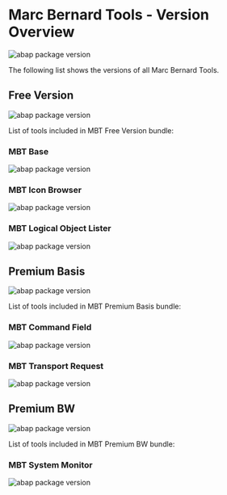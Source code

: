 # Marc Bernard Tools - Version Overview

![abap package version](https://img.shields.io/endpoint?url=https://shield.abap.space/version-shield-json/github/mbtools/Marc_Bernard_Tools_Versions/.apack-manifest.xml/dependencies/github.com/mbtools/MBT_Base&label=version&color=green)

The following list shows the versions of all Marc Bernard Tools.

## Free Version

![abap package version](https://img.shields.io/endpoint?url=https://shield.abap.space/version-shield-json/github/mbtools/Marc_Bernard_Tools_Versions/.apack-manifest.xml/dependencies/github.com/mbtools/MBT_Free_Version&label=version&color=black)

List of tools included in MBT Free Version bundle:

### MBT Base

![abap package version](https://img.shields.io/endpoint?url=https://shield.abap.space/version-shield-json/github/mbtools/Marc_Bernard_Tools_Versions/.apack-manifest.xml/dependencies/github.com/mbtools/MBT_Base&label=version&color=black)

### MBT Icon Browser

![abap package version](https://img.shields.io/endpoint?url=https://shield.abap.space/version-shield-json/github/mbtools/Marc_Bernard_Tools_Versions/.apack-manifest.xml/dependencies/github.com/mbtools/MBT_Icon_Browser&label=version&color=black)

### MBT Logical Object Lister

![abap package version](https://img.shields.io/endpoint?url=https://shield.abap.space/version-shield-json/github/mbtools/Marc_Bernard_Tools_Versions/.apack-manifest.xml/dependencies/github.com/mbtools/MBT_Logical_Object_Lister&label=version&color=black)

## Premium Basis

![abap package version](https://img.shields.io/endpoint?url=https://shield.abap.space/version-shield-json/github/mbtools/Marc_Bernard_Tools_Versions/.apack-manifest.xml/dependencies/github.com/mbtools/MBT_Premium_Basis&label=version&color=blue)

List of tools included in MBT Premium Basis bundle:

### MBT Command Field

![abap package version](https://img.shields.io/endpoint?url=https://shield.abap.space/version-shield-json/github/mbtools/Marc_Bernard_Tools_Versions/.apack-manifest.xml/dependencies/github.com/mbtools/MBT_Command_Field&label=version&color=blue)

### MBT Transport Request

![abap package version](https://img.shields.io/endpoint?url=https://shield.abap.space/version-shield-json/github/mbtools/Marc_Bernard_Tools_Versions/.apack-manifest.xml/dependencies/github.com/mbtools/MBT_Transport_Request&label=version&color=blue)

## Premium BW

![abap package version](https://img.shields.io/endpoint?url=https://shield.abap.space/version-shield-json/github/mbtools/Marc_Bernard_Tools_Versions/.apack-manifest.xml/dependencies/github.com/mbtools/MBT_Premium_BW&label=version&color=orange)

List of tools included in MBT Premium BW bundle:

### MBT System Monitor

![abap package version](https://img.shields.io/endpoint?url=https://shield.abap.space/version-shield-json/github/mbtools/Marc_Bernard_Tools_Versions/.apack-manifest.xml/dependencies/github.com/mbtools/MBT_System_Monitor&label=version&color=orange)
